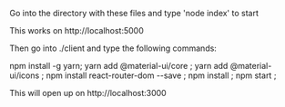 Go into the directory with these files and type 'node index' to start

This works on http://localhost:5000

Then go into ./client and type the following commands:

npm install -g yarn; 
yarn add @material-ui/core ;
yarn add @material-ui/icons ;
npm install react-router-dom --save ;
npm install ;
npm start ;

This will open up on http://localhost:3000
